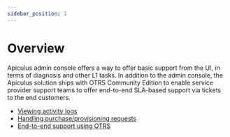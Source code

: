 ```yaml
---
sidebar_position: 1
---
```

# Overview

Apiculus admin console offers a way to offer basic support from the UI, in terms of diagnosis and other L1 tasks. In addition to the admin console, the Apiculus solution ships with OTRS Community Edition to enable service provider support teams to offer end-to-end SLA-based support via tickets to the end customers.

- [Viewing activity logs](ViewingActivityLogs)
- [Handling purchase/provisioning requests](HandlingPurchaseandProvisioningRequests)
- [End-to-end support using OTRS](End-to-endSupportUsingOTRS)
